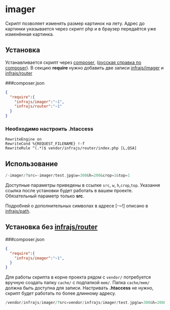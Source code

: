 # imager
Скрипт позволяет изменять размер картинок на лету. Адрес до картинки указывается через скрипт php и в браузер передаётся уже изменённая картинка.

## Установка
Устанавливается скрипт через [composer](http://getcomposer.org), 
([русская справка по composer](http://loftblog.ru/2013/05/31/paketnyj-menedzher-php-composer-uskoryajsya/)). 
В секцию **require** нужно добавить две записи [infrajs/imager](https://github.com/infrajs/imager) и [infrajs/router](https://github.com/infrajs/router)

###composer.json

```json
{
  "require":{
    "infrajs/imager":"~1",
    "infrajs/router":"~1"
  }
}
```

### Необходимо настроить **.htaccess**

```
RewriteEngine on
RewriteCond %{REQUEST_FILENAME} !-f
RewriteRule ^(.*)$ vendor/infrajs/router/index.php [L,QSA]
```

## Использование

```php
/-imager/?src=-imager/test.jpg&w=300&h=200&crop=1&top=1
```

Доступные параметры приведены в ссылке ```src```, ```w```, ```h```,```crop```,```top```. 
Указання ссылка после установки будет работать в вашем проекте. Обязательный параметр только **src**.

Подробней о дополнительных символах в адресе [-~!] описано в [infrajs/path](https://github.com/infrajs/path).

## Установка без [infrajs/router](https://github.com/infrajs/router)

###composer.json

```json
{
  "require":{
    "infrajs/imager":"~1",
  }
}
```

Для работы скрипта в корне проекта рядом с ```vendor/``` потребуется вручную создать папку ```cache/``` с подпапкой ```mem/```. Папка ```cache/mem/``` должна быть доступна для записи.
Настривать **.htaccess** не нужно, скрипт будет работать по более длинному адресу.
```php
/vendor/infrajs/imager/?src=vendor/infrajs/imager/test.jpg&w=300&h=200&crop=1&top=1
```